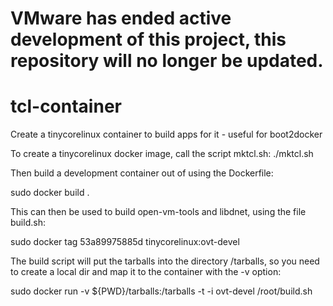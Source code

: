 # VMware has ended active development of this project, this repository will no longer be updated.

tcl-container
=============

Create a tinycorelinux container to build apps for it - useful for boot2docker

To create a tinycorelinux docker image, call the script mktcl.sh:
./mktcl.sh

Then build a development container out of using the Dockerfile:

sudo docker build .

This can then be used to build open-vm-tools and libdnet, using the file build.sh:

sudo docker tag 53a89975885d tinycorelinux:ovt-devel

The build script will put the tarballs into the directory /tarballs, so you
need to create a local dir and map it to the container with the -v option:

sudo docker run  -v ${PWD}/tarballs:/tarballs -t -i ovt-devel /root/build.sh
